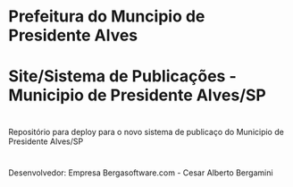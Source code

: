

# Prefeitura do Muncipio de Presidente Alves

# Site/Sistema de Publicações - Municipio de Presidente Alves/SP
#
  Repositório para deploy para o novo sistema de publicaço do Municipio de Presidente Alves/SP
#
 Desenvolvedor: Empresa Bergasoftware.com - Cesar Alberto Bergamini
#

